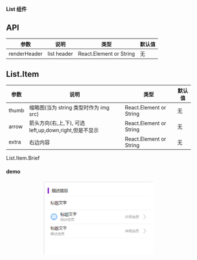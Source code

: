 #### List 组件

API
---

| 参数         | 说明        | 类型                    | 默认值 |
| ------------ | ----------- | ----------------------- | ------ |
| renderHeader | list header | React.Element or String | 无     |

##

List.Item
---
| 参数 | 说明 | 类型 | 默认值 |
|----------|----------------|----------|--------------|
| thumb | 缩略图(当为 string 类型时作为 img src)| React.Element or String | 无 |
| arrow | 箭头方向(右,上,下), 可选 left,up,down,right,但是不显示| React.Element or String | 无 |
| extra | 右边内容| React.Element or String | 无 |

List.Item.Brief

#### demo
<p align="center">
  <a>
    <img width="300" src="../public/images/list.jpg">
  </a>
</p>